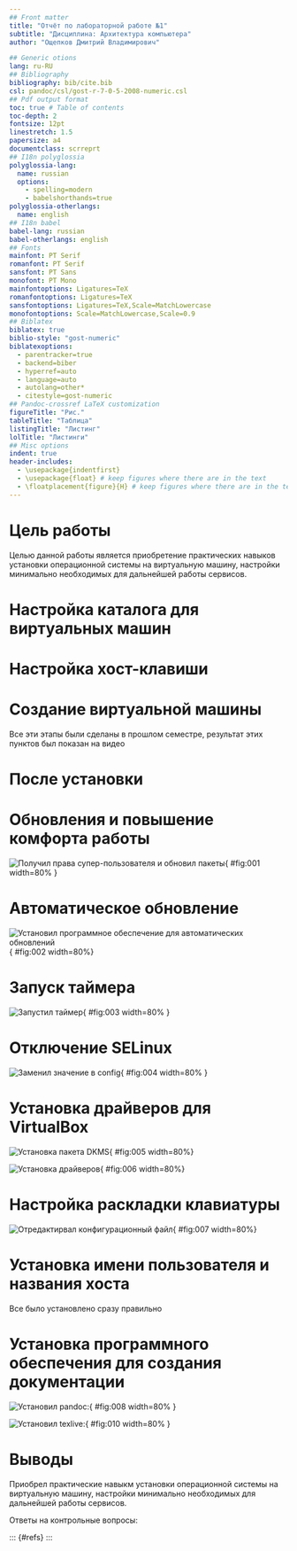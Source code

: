 ```yaml
---
## Front matter
title: "Отчёт по лабораторной работе №1"
subtitle: "Дисциплина: Архитектура компьютера"
author: "Ощепков Дмитрий Владимирович"

## Generic otions
lang: ru-RU
## Bibliography
bibliography: bib/cite.bib
csl: pandoc/csl/gost-r-7-0-5-2008-numeric.csl
## Pdf output format
toc: true # Table of contents
toc-depth: 2
fontsize: 12pt
linestretch: 1.5
papersize: a4
documentclass: scrreprt
## I18n polyglossia
polyglossia-lang:
  name: russian
  options:
	- spelling=modern
	- babelshorthands=true
polyglossia-otherlangs:
  name: english
## I18n babel
babel-lang: russian
babel-otherlangs: english
## Fonts
mainfont: PT Serif
romanfont: PT Serif
sansfont: PT Sans
monofont: PT Mono
mainfontoptions: Ligatures=TeX
romanfontoptions: Ligatures=TeX
sansfontoptions: Ligatures=TeX,Scale=MatchLowercase
monofontoptions: Scale=MatchLowercase,Scale=0.9
## Biblatex
biblatex: true
biblio-style: "gost-numeric"
biblatexoptions:
  - parentracker=true
  - backend=biber
  - hyperref=auto
  - language=auto
  - autolang=other*
  - citestyle=gost-numeric
## Pandoc-crossref LaTeX customization
figureTitle: "Рис."
tableTitle: "Таблица"
listingTitle: "Листинг"
lolTitle: "Листинги"
## Misc options
indent: true
header-includes:
  - \usepackage{indentfirst}
  - \usepackage{float} # keep figures where there are in the text
  - \floatplacement{figure}{H} # keep figures where there are in the text
---
```


# Цель работы

Целью данной работы является приобретение практических навыков установки операционной системы на виртуальную машину, настройки минимально необходимых для дальнейшей работы сервисов.

# Настройка каталога для виртуальных машин
# Настройка хост-клавиши
# Создание виртуальной машины

Все эти этапы были сделаны в прошлом семестре, результат этих пунктов был показан на видео

# После установки
# Обновления и повышение комфорта работы

![Получил права супер-пользователя и обновил пакеты](Images1/1.png){ #fig:001 width=80% }

# Автоматическое обновление

![Установил программное обеспечение для автоматических обновлений](Images1/2.png){ #fig:002 width=80%}

# Запуск таймера

![Запустил таймер](Images1/3.png){ #fig:003 width=80% }

# Отключение SELinux

![Заменил значение в config](Images1/11.png){ #fig:004 width=80% }

# Установка драйверов для VirtualBox

![Установка пакета DKMS](Images1/5.png){ #fig:005 width=80%}

![Установка драйверов](Images1/6.png){ #fig:006 width=80%}

# Настройка раскладки клавиатуры

![Отредактирвал конфигурационный файл](Images1/7.png){ #fig:007 width=80%}

# Установка имени пользователя и названия хоста

Все было установлено сразу правильно

# Установка программного обеспечения для создания документации

![Установил pandoc:](Images1/8.png){ #fig:008 width=80% }

![Установил texlive:](Images1/10.png){ #fig:010 width=80% }

# Выводы

Приобрел практические навыкм установки операционной системы на виртуальную машину, настройки минимально необходимых для дальнейшей работы сервисов.

Ответы на контрольные вопросы:

::: {#refs}
:::
